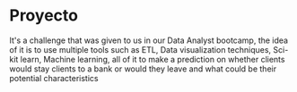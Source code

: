 # Proyecto

It's a challenge that was given to us in our Data Analyst bootcamp, the idea of it is to use multiple tools such as ETL, Data visualization techniques, Sci-kit learn, Machine learning, all of it to make a prediction on whether clients would stay clients to a bank or would they leave and what could be their potential characteristics
